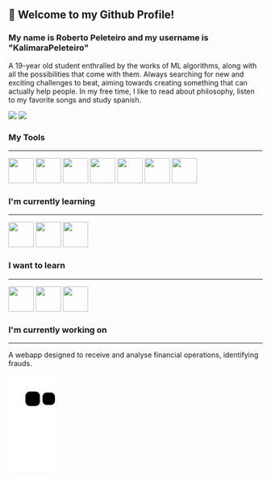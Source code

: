 ## 👋 Welcome to my Github Profile!
### My name is Roberto Peleteiro and my username is "KalimaraPeleteiro"
A 19-year old student enthralled by the works of ML algorithms, along with all the possibilities that come with them. Always searching for new and exciting challenges to beat, aiming towards creating something that can actually help people. In my free time, I like to read about philosophy, listen to my favorite songs and study spanish.

<a href = "mailto:kalimarapeleteiro@gmail.com"><img src="https://img.shields.io/badge/Gmail-D14836?style=for-the-badge&logo=gmail&logoColor=white" target="_blank"></a>
<a href="https://www.linkedin.com/in/kalimara-peleteiro/" target="_blank"><img src="https://img.shields.io/badge/-LinkedIn-%230077B5?style=for-the-badge&logo=linkedin&logoColor=white" target="_blank"></a>   

### My Tools
---
<img src="https://cdn.jsdelivr.net/gh/devicons/devicon/icons/python/python-plain.svg" width=50 height=50/> <img src="https://cdn.jsdelivr.net/gh/devicons/devicon/icons/jupyter/jupyter-original-wordmark.svg" width=50 height=50/> <img src="https://cdn.jsdelivr.net/gh/devicons/devicon/icons/flask/flask-original-wordmark.svg" width=50 height=50 /> <img src="https://cdn.jsdelivr.net/gh/devicons/devicon/icons/html5/html5-plain.svg" width=50 height=50/> <img src="https://cdn.jsdelivr.net/gh/devicons/devicon/icons/linux/linux-original.svg" width=50 height=50/> <img src="https://cdn.jsdelivr.net/gh/devicons/devicon/icons/vscode/vscode-original.svg" width=50 height=50/> <img src="https://cdn.jsdelivr.net/gh/devicons/devicon/icons/postgresql/postgresql-plain-wordmark.svg" width=50 height=50/>

### I'm currently learning
---
<img src="https://cdn.jsdelivr.net/gh/devicons/devicon/icons/django/django-plain.svg" width=50 height=50/> <img src="https://cdn.jsdelivr.net/gh/devicons/devicon/icons/numpy/numpy-original.svg" width=50 height=50/> <img src="https://cdn.jsdelivr.net/gh/devicons/devicon/icons/anaconda/anaconda-original.svg" width=50 height=50/>




### I want to learn
---
<img src="https://cdn.jsdelivr.net/gh/devicons/devicon/icons/r/r-original.svg" width=50 height=50/> <img src="https://cdn.jsdelivr.net/gh/devicons/devicon/icons/c/c-plain.svg" width=50 height=50/> <img src="https://cdn.jsdelivr.net/gh/devicons/devicon/icons/julia/julia-original-wordmark.svg" width=50 height=50/>

### I'm currently working on
---
A webapp designed to receive and analyse financial operations, identifying frauds.


![Snake animation](https://github.com/KalimaraPeleteiro/KalimaraPeleteiro/blob/output/github-contribution-grid-snake.svg)

